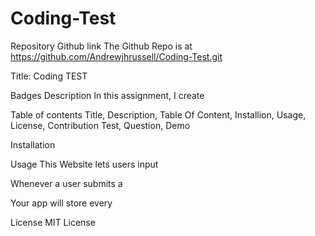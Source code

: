 # Coding-Test
Repository Github link
The Github Repo is at  https://github.com/Andrewjhrussell/Coding-Test.git 


Title:
Coding TEST

Badges
Description
In this assignment, I create 

Table of contents
Title, Description, Table Of Content, Installion, Usage, License, Contribution Test, Question, Demo

Installation


Usage
This Website lets users input 

Whenever a user submits a 

Your app will store every 

License
MIT License
